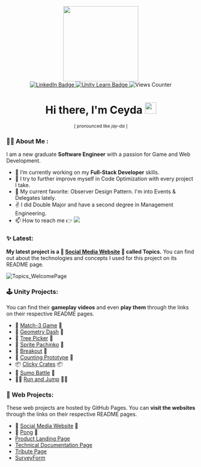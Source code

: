 <div id="header" align="center">
  <img src="https://media.giphy.com/media/v1.Y2lkPTc5MGI3NjExZWlkOHJ4NHQ0bmM1ZG9wb3B5dHAwNWkxbHpvcTdtazVydWpwN2l4aCZlcD12MV9pbnRlcm5hbF9naWZfYnlfaWQmY3Q9cw/j0HjChGV0J44KrrlGv/giphy.gif" height="200"/>
</div>

<div id="badges" align="center">
  <a href="https://www.linkedin.com/in/ceyda-sevilmis/">
    <img src="https://img.shields.io/badge/LinkedIn-blue?style=for-the-badge&logo=linkedin&logoColor=white" alt="LinkedIn Badge"/>
  </a>
  <a href="https://learn.unity.com/u/ceyda_sevilmis/?tab=profile">
    <img src="https://img.shields.io/badge/UnityLearn-black?style=for-the-badge&logo=unity&logoColor=white" alt="Unity Learn Badge"/>
  </a>
  <img src="https://komarev.com/ghpvc/?username=Cey-S&style=for-the-badge&color=blue" alt="Views Counter"/>
</div>

<h1 align="center">
  Hi there, I'm Ceyda
  <img src="https://media.giphy.com/media/hvRJCLFzcasrR4ia7z/giphy.gif" width="30px"/>
</h1>

<div align="center">
  <sub>[ pronounced like <i>jay-da</i> ]</sub>
</div>

### 👩‍💻 About Me :
I am a new graduate **Software Engineer** with a passion for Game and Web Development.

- 🔭 I’m currently working on my **Full-Stack Developer** skills.
- 🌱 I try to further improve myself in Code Optimization with every project I take.
- 💖 My current favorite: Observer Design Pattern. I'm into Events & Delegates lately. 
- ✌️ I did Double Major and have a second degree in Management Engineering.
- 📫 How to reach me 👉 <a href="mailto:ceyda.sevilmis@outlook.com"><img src="https://img.shields.io/badge/Outlook-0078D4?style=flat&logo=microsoft-outlook&logoColor=white"></a>

### ✨ Latest:
**My latest project is a 💬 [Social Media Website](https://github.com/Cey-S/SocialMediaWebsite "go to repository") 💬 called Topics.**
You can find out about the technologies and concepts I used for this project on its README page.

![Topics_WelcomePage](https://github.com/user-attachments/assets/69f4a694-6292-41d9-98af-353aee0d6adc)

### 🕹️ Unity Projects:
You can find their **gameplay videos** and even **play them** through the links on their respective README pages. 
- 🧩 [Match-3 Game](https://github.com/Cey-S/Match-3-Game "Match-3-Game Repo") 🧩
- 🔳 [Geometry Dash](https://github.com/Cey-S/GeometryDash "GeometryDash Repo") 🔳
- 🌲 [Tree Picker](https://github.com/Cey-S/TreePicker "TreePicker Repo") 🌲
- 🎰 [Sprite Pachinko](https://github.com/Cey-S/SpritePachinko "SpritePachinko Repo") 🎰
- 🧱 [Breakout](https://github.com/Cey-S/Data-Persistence-Project "Data-Persistence-Project Repo") 🧱
- 🧮 [Counting Prototype](https://github.com/Cey-S/CountingPrototype "CountingPrototype Repo") 🧮
- 📦 [Clicky Crates](https://github.com/Cey-S/ClickyCrates "ClickyCrates Repo") 📦
- 🥋 [Sumo Battle](https://github.com/Cey-S/SumoBattle "SumoBattle Repo") 🥋
- 🏃‍♂️ [Run and Jump](https://github.com/Cey-S/RunAndJump "RunAndJump Repo") 🏃‍♀️

### 🚀 Web Projects:
These web projects are hosted by GitHub Pages. You can **visit the websites** through the links on their respective README pages.
- 💬 [Social Media Website](https://github.com/Cey-S/SocialMediaWebsite "go to repository") 💬
- 🏓 [Pong](https://github.com/Cey-S/Pong "Pong Repo") 🏓
- [Product Landing Page](https://github.com/Cey-S/ProductLandingPage "ProductLandingPage Repo")
- [Technical Documentation Page](https://github.com/Cey-S/TechnicalDocumentationPage "TechnicalDocumentationPage Repo")
- [Tribute Page](https://github.com/Cey-S/TributePage "TributePage Repo")
- [SurveyForm](https://github.com/Cey-S/SurveyForm "SurveyForm Repo")

<!--
**Cey-S/Cey-S** is a ✨ _special_ ✨ repository because its `README.md` (this file) appears on your GitHub profile.

Here are some ideas to get you started:

- 🔭 I’m currently working on ...
- 🌱 I’m currently learning ...
- 👯 I’m looking to collaborate on ...
- 🤔 I’m looking for help with ...
- 💬 Ask me about ...
- 📫 How to reach me: ...
- 😄 Pronouns: ...
- ⚡ Fun fact: ...
-->
